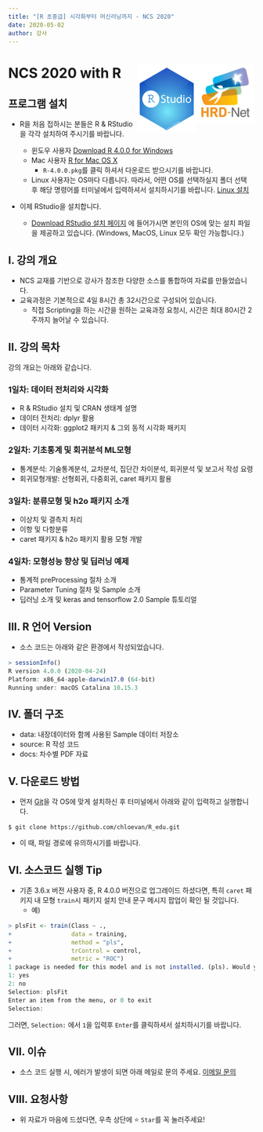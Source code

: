```yaml
---
title: "[R 초중급] 시각화부터 머신러닝까지 - NCS 2020"
date: 2020-05-02
author: 강사 
---
```


# NCS 2020 with R <img src="image/HRD.jpg" width="120" align="right" /><img src="image/RStudio.svg" width="120" align="right" />

## 프로그램 설치
- R을 처음 접하시는 분들은 R & RStudio을 각각 설치하여 주시기를 바랍니다. 
  + 윈도우 사용자 [Download R 4.0.0 for Windows](https://cran.r-project.org/bin/windows/base/)
  + Mac 사용자 [R for Mac OS X](https://cran.r-project.org/bin/macosx/)
    * `R-4.0.0.pkg`를 클릭 하셔서 다운로드 받으시기를 바랍니다. 
  + Linux 사용자는 OS마다 다릅니다. 따라서, 어떤 OS를 선택하실지 폴더 선택 후 해당 명령어를 터미널에서 입력하셔서 설치하시기를 바랍니다. [Linux 설치](https://cran.r-project.org/bin/linux/)

- 이제 RStudio을 설치합니다. 
  + [Download RStudio 설치 페이지](https://rstudio.com/products/rstudio/download/) 에 들어가시면 본인의 OS에 맞는 설치 파일을 제공하고 있습니다. (Windows, MacOS, Linux 모두 확인 가능합니다.)

## I. 강의 개요
- NCS 교재를 기반으로 강사가 참조한 다양한 소스를 통합하여 자료를 만들었습니다. 
- 교육과정은 기본적으로 4일 8시간 총 32시간으로 구성되어 있습니다. 
  + 직접 Scripting을 하는 시간을 원하는 교육과정 요청시, 시간은 최대 80시간 2주까지 늘어날 수 있습니다. 

## II. 강의 목차
강의 개요는 아래와 같습니다. 

### 1일차: 데이터 전처리와 시각화
- R & RStudio 설치 및 CRAN 생태계 설명
- 데이터 전처리: dplyr 활용
- 데이터 시각화: ggplot2 패키지 & 그외 동적 시각화 패키지

### 2일차: 기초통계 및 회귀분석 ML모형
- 통계분석: 기술통계분석, 교차분석, 집단간 차이분석, 회귀분석 및 보고서 작성 요령
- 회귀모형개발: 선형회귀, 다중회귀, caret 패키지 활용

### 3일차: 분류모형 및 h2o 패키지 소개
- 이상치 및 결측치 처리
- 이항 및 다항분류
- caret 패키지 & h2o 패키지 활용 모형 개발

### 4일차: 모형성능 향상 및 딥러닝 예제
- 통계적 preProcessing 절차 소개
- Parameter Tuning 절차 및 Sample 소개
- 딥러닝 소개 및 keras and tensorflow 2.0 Sample 튜토리얼

## III. R 언어 Version

- 소스 코드는 아래와 같은 환경에서 작성되었습니다. 

```r
> sessionInfo()
R version 4.0.0 (2020-04-24)
Platform: x86_64-apple-darwin17.0 (64-bit)
Running under: macOS Catalina 10.15.3
```

## IV. 폴더 구조
- data: 내장데이터와 함께 사용된 Sample 데이터 저장소
- source: R 작성 코드 
- docs: 차수별 PDF 자료

## V. 다운로드 방법
- 먼저 [Git](https://git-scm.com/book/ko/v2/%EC%8B%9C%EC%9E%91%ED%95%98%EA%B8%B0-Git-%EC%84%A4%EC%B9%98)을 각 OS에 맞게 설치하신 후 터미널에서 아래와 같이 입력하고 실행합니다. 

```terminal
$ git clone https://github.com/chloevan/R_edu.git
```

- 이 때, 파일 경로에 유의하시기를 바랍니다. 

## VI. 소스코드 실행 Tip
- 기존 3.6.x 버전 사용자 중, R 4.0.0 버전으로 업그레이드 하셨다면, 특히 `caret` 패키지 내 모형 `train`시 패키지 설치 안내 문구 메시지 팝업이 확인 될 것입니다.  
  + 예)
```r
> plsFit <- train(Class ~ .,
+                 data = training,
+                 method = "pls", 
+                 trControl = control,
+                 metric = "ROC")
1 package is needed for this model and is not installed. (pls). Would you like to try to install it now?
1: yes
2: no
Selection: plsFit
Enter an item from the menu, or 0 to exit
Selection: 
```

그러면, `Selection:` 에서 `1`을 입력후 `Enter`를 클릭하셔서 설치하시기를 바랍니다. 

## VII. 이슈
- 소스 코드 실행 시, 에러가 발생이 되면 아래 메일로 문의 주세요.
[이메일 문의](mailto:j2hoon85@gmail.com)

## VIII. 요청사항
- 위 자료가 마음에 드셨다면, 우측 상단에 :star: `Star`를 꼭 눌러주세요! 

